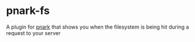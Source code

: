 # pnark-fs

A plugin for [pnark](https://www.npmjs.com/package/pnark) that shows you when the filesystem is being hit during a request to your server
